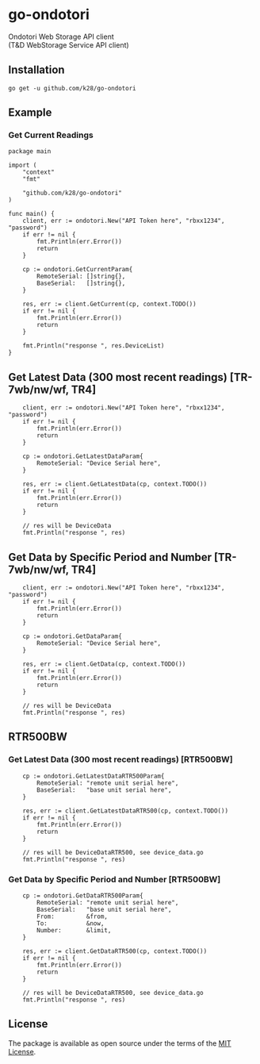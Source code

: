 # go-ondotori
Ondotori Web Storage API client  
(T&D WebStorage Service API client)

## Installation
```
go get -u github.com/k28/go-ondotori
```

## Example

### Get Current Readings

```golang
package main

import (
	"context"
	"fmt"

	"github.com/k28/go-ondotori"
)

func main() {
	client, err := ondotori.New("API Token here", "rbxx1234", "password")
	if err != nil {
		fmt.Println(err.Error())
		return
	}

	cp := ondotori.GetCurrentParam{
		RemoteSerial: []string{},
		BaseSerial:   []string{},
	}

	res, err := client.GetCurrent(cp, context.TODO())
	if err != nil {
		fmt.Println(err.Error())
		return
	}

	fmt.Println("response ", res.DeviceList)
}
```

## Get Latest Data (300 most recent readings) [TR-7wb/nw/wf, TR4]

```golang
	client, err := ondotori.New("API Token here", "rbxx1234", "password")
	if err != nil {
		fmt.Println(err.Error())
		return
	}

	cp := ondotori.GetLatestDataParam{
		RemoteSerial: "Device Serial here",
	}

	res, err := client.GetLatestData(cp, context.TODO())
	if err != nil {
		fmt.Println(err.Error())
		return
	}

	// res will be DeviceData
	fmt.Println("response ", res)
```

## Get Data by Specific Period and Number [TR-7wb/nw/wf, TR4]

```golang
	client, err := ondotori.New("API Token here", "rbxx1234", "password")
	if err != nil {
		fmt.Println(err.Error())
		return
	}

	cp := ondotori.GetDataParam{
		RemoteSerial: "Device Serial here",
	}

	res, err := client.GetData(cp, context.TODO())
	if err != nil {
		fmt.Println(err.Error())
		return
	}

	// res will be DeviceData
	fmt.Println("response ", res)
```

## RTR500BW

### Get Latest Data (300 most recent readings) [RTR500BW]

```golang
	cp := ondotori.GetLatestDataRTR500Param{
		RemoteSerial: "remote unit serial here",
		BaseSerial:   "base unit serial here",
	}

	res, err := client.GetLatestDataRTR500(cp, context.TODO())
	if err != nil {
		fmt.Println(err.Error())
		return
	}

	// res will be DeviceDataRTR500, see device_data.go
	fmt.Println("response ", res)
```

### Get Data by Specific Period and Number [RTR500BW]

```golang
	cp := ondotori.GetDataRTR500Param{
		RemoteSerial: "remote unit serial here",
		BaseSerial:   "base unit serial here",
		From:         &from,
		To:           &now,
		Number:       &limit,
	}

	res, err := client.GetDataRTR500(cp, context.TODO())
	if err != nil {
		fmt.Println(err.Error())
		return
	}

	// res will be DeviceDataRTR500, see device_data.go
	fmt.Println("response ", res)
```

## License

The package is available as open source under the terms of the [MIT License](https://opensource.org/licenses/MIT).


